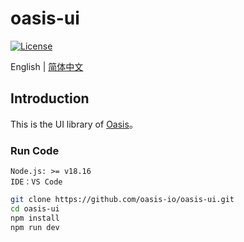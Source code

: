 # oasis-ui

[![License](https://img.shields.io/badge/License-Apache%202.0-blue.svg)](https://github.com/carina-io/carina/blob/main/LICENSE)

English | [简体中文](README.md)


## Introduction
  This is the UI library of [Oasis](https://github.com/oasis-io/oasis.git)。



### Run Code

```
Node.js: >= v18.16
IDE：VS Code
```

```bash
git clone https://github.com/oasis-io/oasis-ui.git
cd oasis-ui
npm install
npm run dev
```  